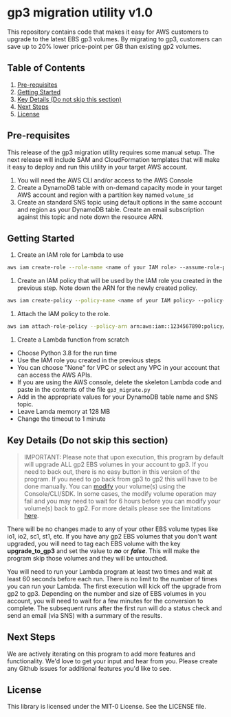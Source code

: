 # gp3 migration utility v1.0

This repository contains code that makes it easy for AWS customers to upgrade to the latest EBS gp3 volumes. By migrating to gp3, customers can save up to 20% lower price-point per GB than existing gp2 volumes.

## Table of Contents
1. [Pre-requisites](#Pre)
1. [Getting Started](#Start)
1. [Key Details (Do not skip this section)](#Key)
1. [Next Steps](#Next)
1. [License](#License)

## Pre-requisites <a name="Pre"></a>

This release of the gp3 migration utility requires some manual setup. The next release will include SAM and CloudFormation templates that will make it easy to deploy and run this utility in your target AWS account.

1. You will need the AWS CLI and/or access to the AWS Console
2. Create a DynamoDB table with on-demand capacity mode in your target AWS account and region with a partition key named `volume_id`
3. Create an standard SNS topic using  default options in the same account and region as your DynamoDB table. Create an email subscription against this topic and note down the resource ARN.

## Getting Started <a name="Start"></a>

1. Create an IAM role for Lambda to use
```bash
aws iam create-role --role-name <name of your IAM role> --assume-role-policy-document file://lambda_trust_policy.json
```

1. Create an IAM policy that will be used by the IAM role you created in the previous step. Note down the ARN for the newly created policy.
```bash
aws iam create-policy --policy-name <name of your IAM policy> --policy-document file://gp3_migrate_policy.json
```

1. Attach the IAM policy to the role.
```bash
aws iam attach-role-policy --policy-arn arn:aws:iam::1234567890:policy/<name of your IAM policy> --role-name <name of your IAM role>
```

1. Create a Lambda function from scratch

- Choose Python 3.8 for the run time
- Use the IAM role you created in the previous steps
- You can choose "None" for VPC or select any VPC in your account that can access the AWS APIs.
- If you are using the AWS console, delete the skeleton Lambda code and paste in the contents of the file `gp3_migrate.py`
- Add in the appropriate values for your DynamoDB table name and SNS topic.
- Leave Lamda memory at 128 MB
- Change the timeout to 1 minute

## Key Details (Do not skip this section) <a name="Key"></a>

> IMPORTANT: Please note that upon execution, this program by default will upgrade ALL gp2 EBS volumes in your account to gp3. If you need to back out, there is no easy button in this version of the program. If you need to go back from gp3 to gp2 this will have to be done manually. You can [modify](https://docs.aws.amazon.com/AWSEC2/latest/UserGuide/requesting-ebs-volume-modifications.html) your volume(s) using the Console/CLI/SDK. In some cases, the modify volume operation may fail and you may need to wait for 6 hours before you can modify your volume(s) back to gp2. For more details please see the limitations [here](https://docs.aws.amazon.com/AWSEC2/latest/UserGuide/modify-volume-requirements.html#elastic-volumes-limitations).

There will be no changes made to any of your other EBS volume types like io1, io2, sc1, st1, etc. If you have any gp2 EBS volumes that you don't want upgraded, you will need to tag each EBS volume with the key **upgrade_to_gp3** and set the value to ***no*** or ***false***. This will make the program skip those volumes and they will be untouched.

You will need to run your Lambda program at least two times and wait at least 60 seconds before each run. There is no limit to the number of times you can run your Lambda. The first execution will kick off the upgrade from gp2 to gp3. Depending on the number and size of EBS volumes in you account, you will need to wait for a few minutes for the conversion to complete. The subsequent runs after the first run will do a status check and send an email (via SNS) with a summary of the results.

## Next Steps <a name="Next"></a>

We are actively iterating on this program to add more features and functionality.  We'd love to get your input and hear from you. Please create any Github issues for additional features you'd like to see. 

## License <a name="License"></a>

This library is licensed under the MIT-0 License. See the LICENSE file.
